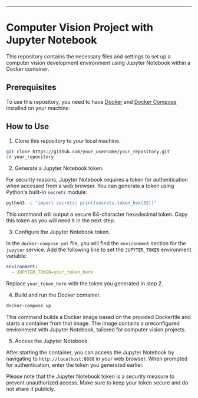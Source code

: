 
---

# Computer Vision Project with Jupyter Notebook

This repository contains the necessary files and settings to set up a computer vision development environment using Jupyter Notebook within a Docker container.

## Prerequisites

To use this repository, you need to have [Docker](https://docs.docker.com/get-docker/) and [Docker Compose](https://docs.docker.com/compose/install/) installed on your machine.

## How to Use

1. Clone this repository to your local machine.

```bash
git clone https://github.com/your_username/your_repository.git
cd your_repository
```

2. Generate a Jupyter Notebook token.

For security reasons, Jupyter Notebook requires a token for authentication when accessed from a web browser. You can generate a token using Python's built-in `secrets` module:

```bash
python3 -c "import secrets; print(secrets.token_hex(32))"
```

This command will output a secure 64-character hexadecimal token. Copy this token as you will need it in the next step.

3. Configure the Jupyter Notebook token.

In the `docker-compose.yml` file, you will find the `environment` section for the `jupyter` service. Add the following line to set the `JUPYTER_TOKEN` environment variable:

```yaml
environment:
  - JUPYTER_TOKEN=your_token_here
```

Replace `your_token_here` with the token you generated in step 2.

4. Build and run the Docker container.

```bash
docker-compose up
```

This command builds a Docker image based on the provided Dockerfile and starts a container from that image. The image contains a preconfigured environment with Jupyter Notebook, tailored for computer vision projects.

5. Access the Jupyter Notebook.

After starting the container, you can access the Jupyter Notebook by navigating to `http://localhost:8888` in your web browser. When prompted for authentication, enter the token you generated earlier.

Please note that the Jupyter Notebook token is a security measure to prevent unauthorized access. Make sure to keep your token secure and do not share it publicly.
